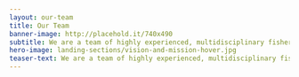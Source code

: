 ```yaml
---
layout: our-team 
title: Our Team
banner-image: http://placehold.it/740x490
subtitle: We are a team of highly experienced, multidisciplinary fishery management and regional experts, fishers and conservationists with unparalleled fishery, management, and community expertise spanning the entire North Pacific.
hero-image: landing-sections/vision-and-mission-hover.jpg
teaser-text: We are a team of highly experienced, multidisciplinary fishery management and regional experts, fishers and conservationists with unparalleled fishery, management, and community expertise spanning the entire North Pacific.
---
```

